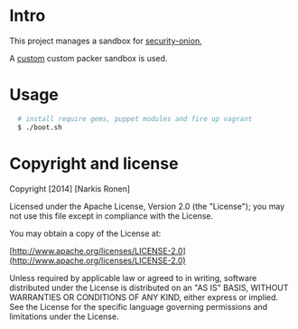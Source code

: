# Intro 
This project manages a sandbox for [security-onion](https://code.google.com/p/security-onion/), 

A [custom](https://github.com/narkisr/packer-security-onion) custom packer sandbox is used.

# Usage
```bash
  # install require gems, puppet modules and fire up vagrant
  $ ./boot.sh
```

# Copyright and license

Copyright [2014] [Narkis Ronen]

Licensed under the Apache License, Version 2.0 (the "License");
you may not use this file except in compliance with the License.

You may obtain a copy of the License at:

  [http://www.apache.org/licenses/LICENSE-2.0](http://www.apache.org/licenses/LICENSE-2.0)

Unless required by applicable law or agreed to in writing, software
distributed under the License is distributed on an "AS IS" BASIS,
WITHOUT WARRANTIES OR CONDITIONS OF ANY KIND, either express or implied.
See the License for the specific language governing permissions and
limitations under the License.
